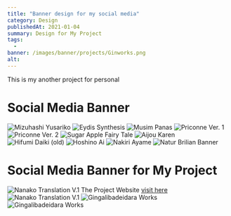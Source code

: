```yaml
---
title: "Banner design for my social media"
category: Design
publishedAt: 2021-01-04
summary: Design for My Project
tags: 
  - 
banner: /images/banner/projects/Ginworks.png
alt: 
---
```


This is my another project for personal

# Social Media Banner #

![Mizuhashi Yusariko](/images/banner/projects/cover_facebook_mizuhashi_yusariko_by_gingalibadeidara_dafl7aa.jpg)
![Eydis Synthesis](/images/banner/projects/Eydiss.jpg)
![Musim Panas](/images/banner/projects/musim-panas.jpeg)
![Priconne Ver. 1](/images/banner/projects/priconne-1.jpg)
![Priconne Ver. 2](/images/banner/projects/priconne-2.jpg)
![Sugar Apple Fairy Tale](/images/banner/projects/sugar.png)
![Aijou Karen](/images/banner/projects/101537108_2628739127400324_7265718843757035520_n.jpg)
![Hifumi Daiki (old)](/images/banner/projects/45931250_2193823127558595_7962200021900722176_n.jpg)
![Hoshino Ai](/images/banner/projects/476378448_1021086673383072_918873306215718282_n.jpg)
![Nakiri Ayame](/images/banner/projects/nakiri-ayame-1.png)
![Natur Brilian Banner](/images/banner/projects/iiiiiyyy.png)

# Social Media Banner for My Project #

![Nanako Translation V.1](/images/banner/projects/nanako-tl-1.jpg)
The Project Website [visit here](https://nanakotranslation.fansub.id/)
![Nanako Translation V.1](/images/banner/projects/nanako-tl-2.jpg)
![Gingalibadeidara Works](/images/banner/projects/ginworks-2.png)
![Gingalibadeidara Works](/images/banner/projects/ginworks-legacy.png)

